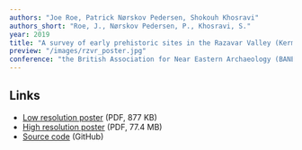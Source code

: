 ```yaml
---
authors: "Joe Roe, Patrick Nørskov Pedersen, Shokouh Khosravi"
authors_short: "Roe, J., Nørskov Pedersen, P., Khosravi, S."
year: 2019
title: "A survey of early prehistoric sites in the Razavar Valley (Kermanshah, Iran)"
preview: "/images/rzvr_poster.jpg"
conference: "the British Association for Near Eastern Archaeology (BANEA) annual conference, Liverpool"
---
```


## Links

* [Low resolution poster](/pdf/Poster_BANEA2019_small.pdf) (PDF, 877 KB)
* [High resolution poster](/pdf/Poster_BANEA2019.pdf) (PDF, 77.4 MB)
* [Source code](https://github.com/joeroe/rzvr_poster) (GitHub)
